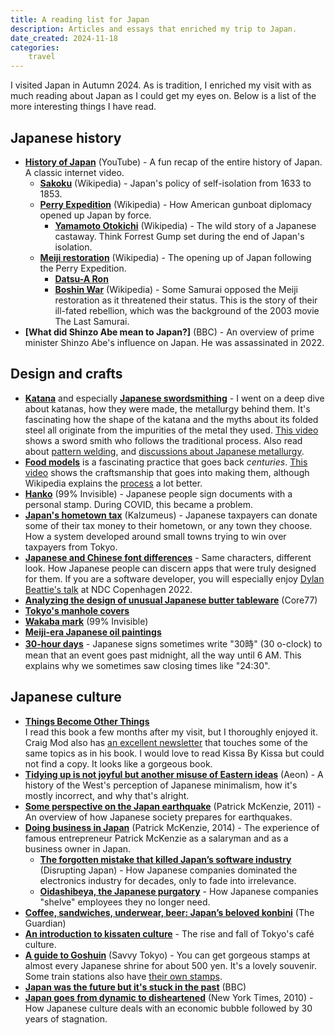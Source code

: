 ```yaml
---
title: A reading list for Japan
description: Articles and essays that enriched my trip to Japan.
date_created: 2024-11-18
categories:
    travel
---
```


I visited Japan in Autumn 2024. As is tradition, I enriched my visit with as much reading about Japan as I could get my eyes on. Below is a list of the more interesting things I have read.

## Japanese history

- **[History of Japan](https://www.youtube.com/watch?v=Mh5LY4Mz15o)** (YouTube) - A fun recap of the entire history of Japan. A classic internet video.
    - **[Sakoku](https://en.wikipedia.org/wiki/Sakoku)** (Wikipedia) - Japan's policy of self-isolation from 1633 to 1853.
    - **[Perry Expedition](https://en.wikipedia.org/wiki/Perry_Expedition)** (Wikipedia) - How American gunboat diplomacy opened up Japan by force.
        - **[Yamamoto Otokichi](https://en.wikipedia.org/wiki/Otokichi)** (Wikipedia) - The wild story of a Japanese castaway. Think Forrest Gump set during the end of Japan's isolation.
    - **[Meiji restoration](https://en.wikipedia.org/wiki/Meiji_Restoration)** (Wikipedia) - The opening up of Japan following the Perry Expedition.
        - **[Datsu-A Ron](https://en.m.wikipedia.org/wiki/Datsu-A_Ron)**
        - **[Boshin War](https://en.m.wikipedia.org/wiki/Boshin_War)** (Wikipedia) - Some Samurai opposed the Meiji restoration as it threatened their status. This is the story of their ill-fated rebellion, which was the background of the 2003 movie The Last Samurai.
- **[What did Shinzo Abe mean to Japan?]** (BBC) - An overview of prime minister Shinzo Abe's influence on Japan. He was assassinated in 2022.

## Design and crafts

- **[Katana](https://en.wikipedia.org/wiki/Katana)** and especially **[Japanese swordsmithing](https://en.m.wikipedia.org/wiki/Japanese_swordsmithing)** - I went on a deep dive about katanas, how they were made, the metallurgy behind them. It's fascinating how the shape of the katana and the myths about its folded steel all originate from the impurities of the metal they used. [This video](https://www.youtube.com/watch?v=4seh3ugxJpA) shows a sword smith who follows the traditional process. Also read about [pattern welding](https://en.m.wikipedia.org/wiki/Pattern_welding), and [discussions about Japanese metallurgy](https://www.reddit.com/r/SWORDS/comments/p16ky1/why_did_the_japanese_opt_for_differential/).
- **[Food models](https://en.wikipedia.org/wiki/Food_model)** is a fascinating practice that goes back *centuries*. [This video](https://www.youtube.com/watch?v=O9E77WZGCpQ) shows the craftsmanship that goes into making them, although Wikipedia explains the [process](https://en.wikipedia.org/wiki/Food_model#Manufacturing_process) a lot better.
- **[Hanko](https://99percentinvisible.org/episode/hanko/)** (99% Invisible) - Japanese people sign documents with a personal stamp. During COVID, this became a problem.
- **[Japan's hometown tax](https://www.kalzumeus.com/2018/10/19/japanese-hometown-tax/)** (Kalzumeus) - Japanese taxpayers can donate some of their tax money to their hometown, or any town they choose. How a system developed around small towns trying to win over taxpayers from Tokyo.
- **[Japanese and Chinese font differences](https://blog.skritter.com/2015/06/font-differences-between-japanese-and-chinese/)** - Same characters, different look. How Japanese people can discern apps that were truly designed for them. If you are a software developer, you will especially enjoy [Dylan Beattie's talk](https://www.youtube.com/watch?v=gd5uJ7Nlvvo) at NDC Copenhagen 2022.
- **[Analyzing the design of unusual Japanese butter tableware](https://www.core77.com/posts/102355/Analyzing-the-Design-of-Unusual-Japanese-Butter-Tableware)** (Core77)
- **[Tokyo's manhole covers](https://stickymangorice.com/2021/02/10/tokyo-manhole-covers/)**
- **[Wakaba mark](https://99percentinvisible.org/article/wakaba-mark-japanese-car-stickers-signal-levels-driving-experience/)** (99% Invisible)
- **[Meiji-era Japanese oil paintings](https://www.artizon.museum/en/collection/category/7)**
- **[30-hour days](https://en.wikipedia.org/wiki/Date_and_time_notation_in_Japan#Time)** - Japanese signs sometimes write "30時" (30 o-clock) to mean that an event goes past midnight, all the way until 6 AM. This explains why we sometimes saw closing times like "24:30".

## Japanese culture

- **[Things Become Other Things](https://www.goodreads.com/book/show/217245583-things-become-other-things)**  
    I read this book a few months after my visit, but I thoroughly enjoyed it. Craig Mod also has [an excellent newsletter](https://craigmod.com/ridgeline/) that touches some of the same topics as in his book. I would love to read Kissa By Kissa but could not find a copy. It looks like a gorgeous book.
- **[Tidying up is not joyful but another misuse of Eastern ideas](https://aeon.co/ideas/tidying-up-is-not-joyful-but-another-misuse-of-eastern-ideas)** (Aeon) - A history of the West's perception of Japanese minimalism, how it's mostly incorrect, and why that's alright.
- **[Some perspective on the Japan earthquake](https://www.kalzumeus.com/2011/03/13/some-perspective-on-the-japan-earthquake/)** (Patrick McKenzie, 2011) - An overview of how Japanese society prepares for earthquakes.
- **[Doing business in Japan](https://www.kalzumeus.com/2014/11/07/doing-business-in-japan/)** (Patrick McKenzie, 2014) - The experience of famous entrepreneur Patrick McKenzie as a salaryman and as a business owner in Japan.
    - **[The forgotten mistake that killed Japan’s software industry](https://www.disruptingjapan.com/the-forgotten-mistake-that-killed-japans-software-industry/)** (Disrupting Japan) - How Japanese companies dominated the electronics industry for decades, only to fade into irrelevance.
    - **[Oidashibeya, the Japanese purgatory](https://japanintercultural.com/free-resources/articles/oidashibeya-japanese-purgatory/)** - How Japanese companies "shelve" employees they no longer need.
- **[Coffee, sandwiches, underwear, beer: Japan’s beloved konbini](https://www.theguardian.com/world/2024/nov/08/coffee-sandwiches-underwear-beer-day-in-the-life-japan-konbini-stores)** (The Guardian)
- **[An introduction to kissaten culture](https://sabukaru.online/articles/japan/kissaten-culture)** - The rise and fall of Tokyo's café culture.
- **[A guide to Goshuin](https://savvytokyo.com/a-guide-to-goshuin-japanese-shrine-and-temple-stamps/)** (Savvy Tokyo) - You can get gorgeous stamps at almost every Japanese shrine for about 500 yen. It's a lovely souvenir. Some train stations also have [their own stamps](https://en.m.wikipedia.org/wiki/Eki_stamp).
- **[Japan was the future but it's stuck in the past](https://www.bbc.com/news/world-asia-63830490)** (BBC)
- **[Japan goes from dynamic to disheartened](https://www.nytimes.com/2010/10/17/world/asia/17japan.html?pagewanted=print)** (New York Times, 2010) - How Japanese culture deals with an economic bubble followed by 30 years of stagnation.
